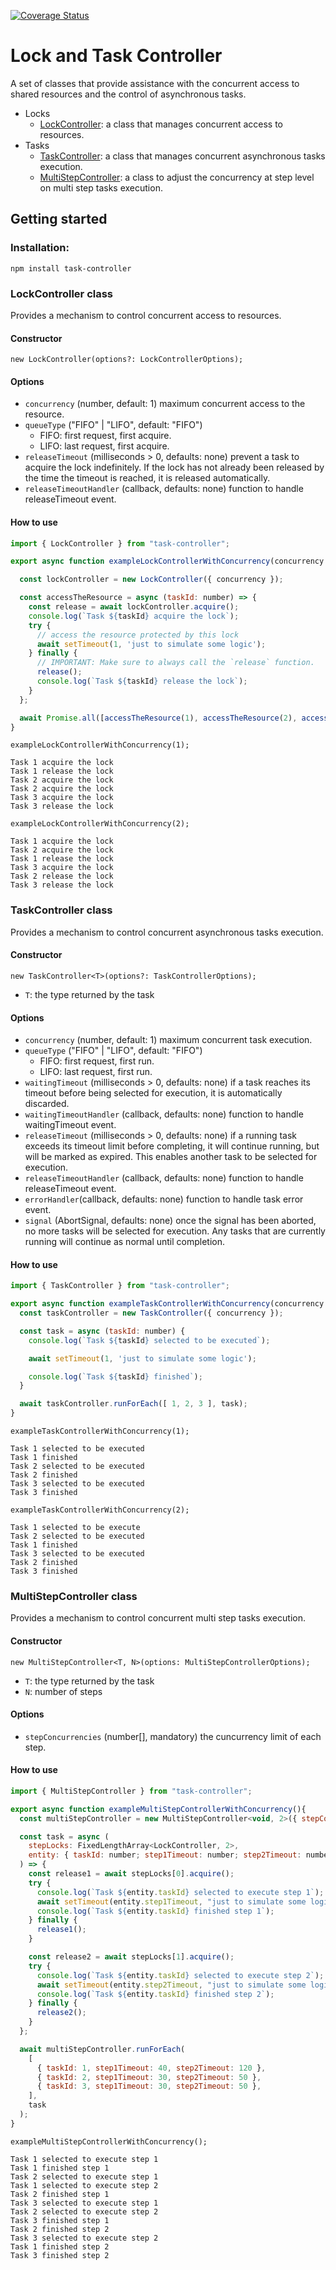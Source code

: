 [![Coverage Status](https://coveralls.io/repos/github/alan-plus/task-controller/badge.svg?branch=development)](https://coveralls.io/github/alan-plus/task-controller?branch=development)

# Lock and Task Controller

A set of classes that provide assistance with the concurrent access to shared resources and the control of asynchronous tasks.
- Locks
  - [LockController](#LockController): a class that manages concurrent access to resources.
- Tasks
  - [TaskController](#TaskController): a class that manages concurrent asynchronous tasks execution.
  - [MultiStepController](#MultiStepController): a class to adjust the concurrency at step level on multi step tasks execution.

## Getting started

### Installation:

```
npm install task-controller
```

### LockController class

Provides a mechanism to control concurrent access to resources.

#### Constructor

`new LockController(options?: LockControllerOptions);`

#### Options

- `concurrency` (number, default: 1) maximum concurrent access to the resource.
- `queueType` ("FIFO" | "LIFO", default: "FIFO")
  - FIFO: first request, first acquire.
  - LIFO: last request, first acquire.
- `releaseTimeout` (milliseconds > 0, defaults: none) prevent a task to acquire the lock indefinitely. If the lock has not already been released by the time the timeout is reached, it is released automatically.
- `releaseTimeoutHandler` (callback, defaults: none) function to handle releaseTimeout event.

#### How to use

```js
import { LockController } from "task-controller";

export async function exampleLockControllerWithConcurrency(concurrency: number){

  const lockController = new LockController({ concurrency });

  const accessTheResource = async (taskId: number) => {
    const release = await lockController.acquire();
    console.log(`Task ${taskId} acquire the lock`);
    try {
      // access the resource protected by this lock
      await setTimeout(1, 'just to simulate some logic');
    } finally {
      // IMPORTANT: Make sure to always call the `release` function.
      release();
      console.log(`Task ${taskId} release the lock`);
    }
  };

  await Promise.all([accessTheResource(1), accessTheResource(2), accessTheResource(3)]);
}

```
`exampleLockControllerWithConcurrency(1);`
```console
Task 1 acquire the lock
Task 1 release the lock
Task 2 acquire the lock
Task 2 acquire the lock
Task 3 acquire the lock
Task 3 release the lock
```
`exampleLockControllerWithConcurrency(2);`
```console
Task 1 acquire the lock
Task 2 acquire the lock
Task 1 release the lock
Task 3 acquire the lock
Task 2 release the lock
Task 3 release the lock
```

### TaskController class

Provides a mechanism to control concurrent asynchronous tasks execution. 

#### Constructor

`new TaskController<T>(options?: TaskControllerOptions);`
- `T`: the type returned by the task

#### Options

- `concurrency` (number, default: 1) maximum concurrent task execution.
- `queueType` ("FIFO" | "LIFO", default: "FIFO")
  - FIFO: first request, first run.
  - LIFO: last request, first run.
- `waitingTimeout` (milliseconds > 0, defaults: none) if a task reaches its timeout before being selected for execution, it is automatically discarded.
- `waitingTimeoutHandler` (callback, defaults: none) function to handle waitingTimeout event.
- `releaseTimeout` (milliseconds > 0, defaults: none) if a running task exceeds its timeout limit before completing, it will continue running, but will be marked as expired. This enables another task to be selected for execution.
- `releaseTimeoutHandler` (callback, defaults: none) function to handle releaseTimeout event.
- `errorHandler`(callback, defaults: none) function to handle task error event.
- `signal` (AbortSignal, defaults: none) once the signal has been aborted, no more tasks will be selected for execution. Any tasks that are currently running will continue as normal until completion.

#### How to use

```js
import { TaskController } from "task-controller";

export async function exampleTaskControllerWithConcurrency(concurrency: number){
  const taskController = new TaskController({ concurrency });

  const task = async (taskId: number) {
    console.log(`Task ${taskId} selected to be executed`);

    await setTimeout(1, 'just to simulate some logic');

    console.log(`Task ${taskId} finished`);
  }

  await taskController.runForEach([ 1, 2, 3 ], task);
}
```
`exampleTaskControllerWithConcurrency(1);`
```console
Task 1 selected to be executed
Task 1 finished
Task 2 selected to be executed
Task 2 finished
Task 3 selected to be executed
Task 3 finished
```
`exampleTaskControllerWithConcurrency(2);`
```console
Task 1 selected to be execute
Task 2 selected to be executed
Task 1 finished
Task 3 selected to be executed
Task 2 finished
Task 3 finished
```
### MultiStepController class

Provides a mechanism to control concurrent multi step tasks execution. 

#### Constructor

`new MultiStepController<T, N>(options: MultiStepControllerOptions);`
- `T`: the type returned by the task
- `N`: number of steps

#### Options

- `stepConcurrencies` (number[], mandatory) the cuncurrency limit of each step.

#### How to use
```js
import { MultiStepController } from "task-controller";

export async function exampleMultiStepControllerWithConcurrency(){
  const multiStepController = new MultiStepController<void, 2>({ stepConcurrencies: [1, 2] });

  const task = async (
    stepLocks: FixedLengthArray<LockController, 2>,
    entity: { taskId: number; step1Timeout: number; step2Timeout: number }
  ) => {
    const release1 = await stepLocks[0].acquire();
    try {
      console.log(`Task ${entity.taskId} selected to execute step 1`);
      await setTimeout(entity.step1Timeout, "just to simulate some logic");
      console.log(`Task ${entity.taskId} finished step 1`);
    } finally {
      release1();
    }

    const release2 = await stepLocks[1].acquire();
    try {
      console.log(`Task ${entity.taskId} selected to execute step 2`);
      await setTimeout(entity.step2Timeout, "just to simulate some logic");
      console.log(`Task ${entity.taskId} finished step 2`);
    } finally {
      release2();
    }
  };

  await multiStepController.runForEach(
    [
      { taskId: 1, step1Timeout: 40, step2Timeout: 120 },
      { taskId: 2, step1Timeout: 30, step2Timeout: 50 },
      { taskId: 3, step1Timeout: 30, step2Timeout: 50 },
    ],
    task
  );
}
```
`exampleMultiStepControllerWithConcurrency();`
```console
Task 1 selected to execute step 1
Task 1 finished step 1
Task 2 selected to execute step 1
Task 1 selected to execute step 2
Task 2 finished step 1
Task 3 selected to execute step 1
Task 2 selected to execute step 2
Task 3 finished step 1
Task 2 finished step 2
Task 3 selected to execute step 2
Task 1 finished step 2
Task 3 finished step 2
```
